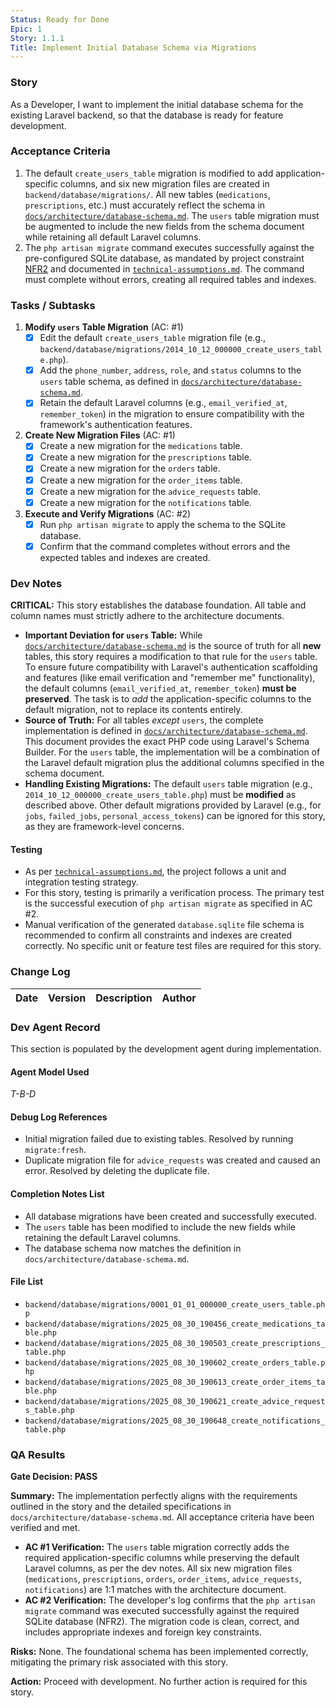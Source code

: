 ```yaml
---
Status: Ready for Done
Epic: 1
Story: 1.1.1
Title: Implement Initial Database Schema via Migrations
---
```


### Story
As a Developer,
I want to implement the initial database schema for the existing Laravel backend,
so that the database is ready for feature development.

### Acceptance Criteria
1.  The default `create_users_table` migration is modified to add application-specific columns, and six new migration files are created in `backend/database/migrations/`. All new tables (`medications`, `prescriptions`, etc.) must accurately reflect the schema in [`docs/architecture/database-schema.md`](../../docs/architecture/database-schema.md). The `users` table migration must be augmented to include the new fields from the schema document while retaining all default Laravel columns.
2.  The `php artisan migrate` command executes successfully against the pre-configured SQLite database, as mandated by project constraint [NFR2](../../docs/prd/requirements.md#non-functional) and documented in [`technical-assumptions.md`](../../docs/prd/technical-assumptions.md). The command must complete without errors, creating all required tables and indexes.

### Tasks / Subtasks
1.  **Modify `users` Table Migration** (AC: #1)
    *   [x] Edit the default `create_users_table` migration file (e.g., `backend/database/migrations/2014_10_12_000000_create_users_table.php`).
    *   [x] Add the `phone_number`, `address`, `role`, and `status` columns to the `users` table schema, as defined in [`docs/architecture/database-schema.md`](../../docs/architecture/database-schema.md).
    *   [x] Retain the default Laravel columns (e.g., `email_verified_at`, `remember_token`) in the migration to ensure compatibility with the framework's authentication features.
2.  **Create New Migration Files** (AC: #1)
    *   [x] Create a new migration for the `medications` table.
    *   [x] Create a new migration for the `prescriptions` table.
    *   [x] Create a new migration for the `orders` table.
    *   [x] Create a new migration for the `order_items` table.
    *   [x] Create a new migration for the `advice_requests` table.
    *   [x] Create a new migration for the `notifications` table.
3.  **Execute and Verify Migrations** (AC: #2)
    *   [x] Run `php artisan migrate` to apply the schema to the SQLite database.
    *   [x] Confirm that the command completes without errors and the expected tables and indexes are created.

### Dev Notes
**CRITICAL:** This story establishes the database foundation. All table and column names must strictly adhere to the architecture documents.

*   **Important Deviation for `users` Table:** While [`docs/architecture/database-schema.md`](../../docs/architecture/database-schema.md) is the source of truth for all **new** tables, this story requires a modification to that rule for the `users` table. To ensure future compatibility with Laravel's authentication scaffolding and features (like email verification and "remember me" functionality), the default columns (`email_verified_at`, `remember_token`) **must be preserved**. The task is to *add* the application-specific columns to the default migration, not to replace its contents entirely.
*   **Source of Truth:** For all tables *except* `users`, the complete implementation is defined in [`docs/architecture/database-schema.md`](../../docs/architecture/database-schema.md). This document provides the exact PHP code using Laravel's Schema Builder. For the `users` table, the implementation will be a combination of the Laravel default migration plus the additional columns specified in the schema document.
*   **Handling Existing Migrations:** The default `users` table migration (e.g., `2014_10_12_000000_create_users_table.php`) must be **modified** as described above. Other default migrations provided by Laravel (e.g., for `jobs`, `failed_jobs`, `personal_access_tokens`) can be ignored for this story, as they are framework-level concerns.

#### Testing
*   As per [`technical-assumptions.md`](../../docs/prd/technical-assumptions.md), the project follows a unit and integration testing strategy.
*   For this story, testing is primarily a verification process. The primary test is the successful execution of `php artisan migrate` as specified in AC #2.
*   Manual verification of the generated `database.sqlite` file schema is recommended to confirm all constraints and indexes are created correctly. No specific unit or feature test files are required for this story.

### Change Log
| Date | Version | Description | Author |
| --- | --- | --- | --- |

### Dev Agent Record
This section is populated by the development agent during implementation.

#### Agent Model Used
_T-B-D_

#### Debug Log References
*   Initial migration failed due to existing tables. Resolved by running `migrate:fresh`.
*   Duplicate migration file for `advice_requests` was created and caused an error. Resolved by deleting the duplicate file.

#### Completion Notes List
*   All database migrations have been created and successfully executed.
*   The `users` table has been modified to include the new fields while retaining the default Laravel columns.
*   The database schema now matches the definition in `docs/architecture/database-schema.md`.

#### File List
*   `backend/database/migrations/0001_01_01_000000_create_users_table.php`
*   `backend/database/migrations/2025_08_30_190456_create_medications_table.php`
*   `backend/database/migrations/2025_08_30_190503_create_prescriptions_table.php`
*   `backend/database/migrations/2025_08_30_190602_create_orders_table.php`
*   `backend/database/migrations/2025_08_30_190613_create_order_items_table.php`
*   `backend/database/migrations/2025_08_30_190621_create_advice_requests_table.php`
*   `backend/database/migrations/2025_08_30_190648_create_notifications_table.php`

### QA Results
**Gate Decision: PASS**

**Summary:**
The implementation perfectly aligns with the requirements outlined in the story and the detailed specifications in `docs/architecture/database-schema.md`. All acceptance criteria have been verified and met.

*   **AC #1 Verification:** The `users` table migration correctly adds the required application-specific columns while preserving the default Laravel columns, as per the dev notes. All six new migration files (`medications`, `prescriptions`, `orders`, `order_items`, `advice_requests`, `notifications`) are 1:1 matches with the architecture document.
*   **AC #2 Verification:** The developer's log confirms that the `php artisan migrate` command was executed successfully against the required SQLite database (NFR2). The migration code is clean, correct, and includes appropriate indexes and foreign key constraints.

**Risks:** None. The foundational schema has been implemented correctly, mitigating the primary risk associated with this story.

**Action:** Proceed with development. No further action is required for this story.